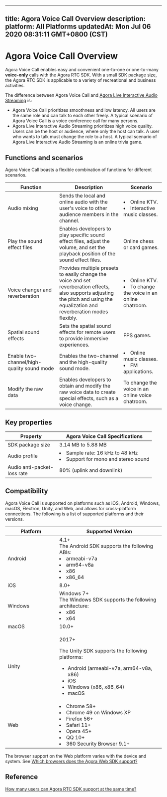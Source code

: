 
---
title: Agora Voice Call Overview
description: 
platform: All Platforms
updatedAt: Mon Jul 06 2020 08:31:11 GMT+0800 (CST)
---
# Agora Voice Call Overview
Agora Voice Call enables easy and convenient one-to-one or one-to-many **voice-only** calls with the Agora RTC SDK. With a small SDK package size, the Agora RTC SDK is applicable to a variety of recreational and business activities.

The difference between Agora Voice Call and [Agora Live Interactive Audio Streaming](https://docs.agora.io/en/Audio%20Broadcast/product_live_audio?platform=All%20Platforms) is: 

* Agora Voice Call prioritizes smoothness and low latency. All users are the same role and can talk to each other freely. A typical scenario of Agora Voice Call is a voice conference call for many persons.
* Agora Live Interactive Audio Streaming prioritizes high voice quality. Users can be the host or audience, where only the host can talk. A user who wants to talk must change the role to a host. A typical scenario of Agora Live Interactive Audio Streaming is an online trivia game.

## Functions and scenarios

Agora Voice Call boasts a flexible combination of functions for different scenarios.

<style> table th:first-of-type {     width: 150px; } th:third-of-type {     width: 170px; }</style>

| Function                                   | Description                                                  | Scenario                                                     |
| ------------------------------------------ | ------------------------------------------------------------ | ------------------------------------------------------------ |
| Audio mixing                               | Sends the local and online audio with the user's voice to other audience members in the channel. | <li>Online KTV. <li>Interactive music classes.               |
| Play the sound effect files                | Enables developers to play specific sound effect files, adjust the volume, and set the playback position of the sound effect files. | Online chess or card games.                                  |
| Voice changer and reverberation            | Provides multiple presets to easily change the voice and set reverberation effects, also supports adjusting the pitch and using the equalization and reverberation modes flexibly. | <li>Online KTV.<li>To change the voice in an online chatroom. |
| Spatial sound effects                      | Sets the spatial sound effects for remote users to provide immersive experiences. | FPS games.                                                   |
| Enable two-channel/high-quality sound mode | Enables the two-channel and the high-quality sound mode.     | <li>Online music classes.<li> FM applications.               |
| Modify the raw data                        | Enables developers to obtain and modify the raw voice data to create special effects, such as a voice change. | To change the voice in an online voice chatroom.             |

## Key properties

| Property                    | Agora Voice Call Specifications                              |
| --------------------------- | ------------------------------------------------------------ |
| SDK package size            | 3.14 MB to 5.88 MB                                           |
| Audio profile               | <li>Sample rate: 16 kHz to 48 kHz<li>Support for mono and stereo sound |
| Audio anti-packet-loss rate | 80% (uplink and downlink)                                    |

## Compatibility

Agora Voice Call is supported on platforms such as iOS, Android, Windows, macOS, Electron, Unity, and Web, and allows for cross-platform connections. The following is a list of supported platforms and their versions.

| Platform             | Supported Version                                            |
| -------------------- | ------------------------------------------------------------ |
| Android              | 4.1+<br>The Android SDK supports the following ABIs:<li>armeabi-v7a<li>arm64-v8a<li>x86<li>x86_64 |
| iOS                  | 8.0+                                                         |
| Windows              | Windows 7+<br>The Windows SDK supports the following architecture:<li>x86<li>x64                                                      |
| macOS                | 10.0+                                                        |
| Unity                | <p>2017+</p><p>The Unity SDK supports the following platforms:<p><ul><li>Android (armeabi-v7a, arm64-v8a, x86)<li>iOS<li>Windows (x86, x86_64)<li>macOS                                                        |
| Web                  | <li>Chrome 58+<li>Chrome 49 on Windows XP<li>Firefox 56+<li>Safari 11+<li>Opera 45+<li>QQ 10+<li>360 Security Browser 9.1+ |

<div class="alert note">The browser support on the Web platform varies with the device and system. See <a href="https://docs.agora.io/cn/faq/browser_support">Which browsers does the Agora Web SDK support?</a></div>
	

## Reference

[How many users can Agora RTC SDK support at the same time?](https://docs.agora.io/en/faq/capacity)
